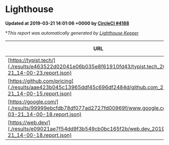 
# Lighthouse

**Updated at 2019-03-21 14:01:06 +0000 by [CircleCI #4188](https://circleci.com/gh/ItinerisLtd/lighthouse-keeper-example/4188)**

**This report was automatically generated by [Lighthouse Keeper](https://github.com/itinerisltd/lighthouse-keeper)*

| URL | Performance | Accessibility | Best Practices | SEO | PWA | Updated At |
| --- | --- | --- | --- | --- | --- | --- |
| [https://typist.tech/](./results/e463522d02041e06b035e8f61910fd43/typist.tech_2019-03-21_14-00-23.report.json) | 1 |  |  |  |  | 2019-03-21T14:00:23.046Z |
| [https://github.com/pricing](./results/aae423b045c13965ddf45c696df2484d/github.com_2019-03-21_14-00-15.report.json) | 0.87 | 0.89 | 0.93 | 0.9 | 0.58 | 2019-03-21T14:00:15.676Z |
| [https://google.com/](./results/99999ebcfdb78df077ad2727fd00969f/www.google.com_2019-03-21_14-00-18.report.json) | 0.92 | 0.71 | 0.93 | 0.82 | 0.58 | 2019-03-21T14:00:18.573Z |
| [https://web.dev/](./results/e09021ae7f54dd9f3b549cb0bc165f2b/web.dev_2019-03-21_14-00-18.report.json) | 0.96 | 0.93 | 1 | 0.96 | 1 | 2019-03-21T14:00:18.106Z |
